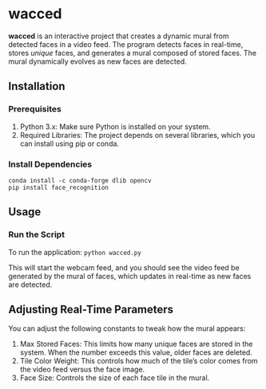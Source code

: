 # wacced
**wacced** is an interactive project that creates a dynamic mural from detected faces in a video feed. The program detects faces in real-time, stores _unique_ faces, and generates a mural composed of stored faces. The mural dynamically evolves as new faces are detected.

## Installation

### Prerequisites
1.	Python 3.x: Make sure Python is installed on your system.
2.	Required Libraries: The project depends on several libraries, which you can install using pip or conda.

### Install Dependencies
```
conda install -c conda-forge dlib opencv
pip install face_recognition
```

## Usage

### Run the Script

To run the application:
```python wacced.py```

This will start the webcam feed, and you should see the video feed be generated by the mural of faces, which updates in real-time as new faces are detected.

## Adjusting Real-Time Parameters
You can adjust the following constants to tweak how the mural appears:
1.	Max Stored Faces: This limits how many unique faces are stored in the system. When the number exceeds this value, older faces are deleted.
2.	Tile Color Weight: This controls how much of the tile’s color comes from the video feed versus the face image.
3.	Face Size: Controls the size of each face tile in the mural.
